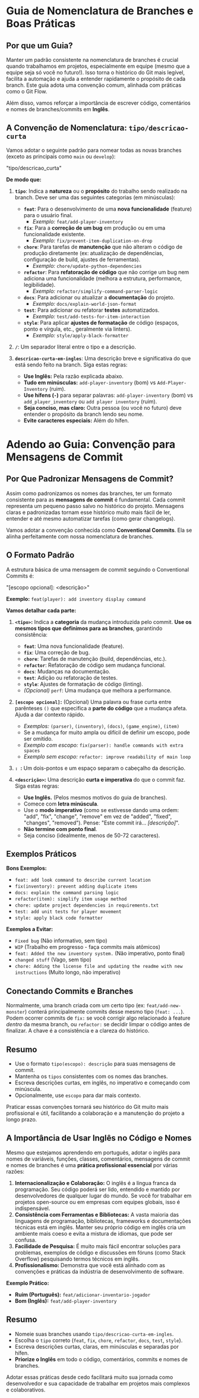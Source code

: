 # Guia de Nomenclatura de Branches e Boas Práticas

## Por que um Guia?

Manter um padrão consistente na nomenclatura de branches é crucial quando trabalhamos em projetos, especialmente em equipe (mesmo que a equipe seja só você no futuro!). Isso torna o histórico do Git mais legível, facilita a automação e ajuda a entender rapidamente o propósito de cada branch. Este guia adota uma convenção comum, alinhada com práticas como o Git Flow.

Além disso, vamos reforçar a importância de escrever código, comentários e nomes de branches/commits em **Inglês**.

## A Convenção de Nomenclatura: `tipo/descricao-curta`

Vamos adotar o seguinte padrão para nomear todas as novas branches (exceto as principais como `main` ou `develop`):

"tipo/descricao_curta"

**De modo que:**

1.  **`tipo`**: Indica a **natureza** ou o **propósito** do trabalho sendo realizado na branch. Deve ser uma das seguintes categorias (em minúsculas):
    *   **`feat`**: Para o desenvolvimento de uma **nova funcionalidade** (feature) para o usuário final.
        *   *Exemplo:* `feat/add-player-inventory`
    *   **`fix`**: Para a **correção de um bug** em produção ou em uma funcionalidade existente.
        *   *Exemplo:* `fix/prevent-item-duplication-on-drop`
    *   **`chore`**: Para tarefas de **manutenção** que não alteram o código de produção diretamente (ex: atualização de dependências, configuração de build, ajustes de ferramentas).
        *   *Exemplo:* `chore/update-python-dependencies`
    *   **`refactor`**: Para **refatoração de código** que não corrige um bug nem adiciona uma funcionalidade (melhora a estrutura, performance, legibilidade).
        *   *Exemplo:* `refactor/simplify-command-parser-logic`
    *   **`docs`**: Para adicionar ou atualizar a **documentação** do projeto.
        *   *Exemplo:* `docs/explain-world-json-format`
    *   **`test`**: Para adicionar ou refatorar **testes** automatizados.
        *   *Exemplo:* `test/add-tests-for-item-interaction`
    *   **`style`**: Para aplicar **ajustes de formatação** de código (espaços, ponto e vírgula, etc., geralmente via linters).
        *   *Exemplo:* `style/apply-black-formatter`

2.  **`/`**: Um separador literal entre o tipo e a descrição.

3.  **`descricao-curta-em-ingles`**: Uma descrição breve e significativa do que está sendo feito na branch. Siga estas regras:
    *   **Use Inglês:** Pela razão explicada abaixo.
    *   **Tudo em minúsculas:** `add-player-inventory` (bom) vs `Add-Player-Inventory` (ruim).
    *   **Use hífens (`-`)** para separar palavras: `add-player-inventory` (bom) vs `add_player_inventory` ou `add player inventory` (ruim).
    *   **Seja conciso, mas claro:** Outra pessoa (ou você no futuro) deve entender o propósito da branch lendo seu nome.
    *   **Evite caracteres especiais:** Além do hífen.


# Adendo ao Guia: Convenção para Mensagens de Commit

## Por Que Padronizar Mensagens de Commit?

Assim como padronizamos os nomes das branches, ter um formato consistente para as **mensagens de commit** é fundamental. Cada commit representa um pequeno passo salvo no histórico do projeto. Mensagens claras e padronizadas tornam esse histórico muito mais fácil de ler, entender e até mesmo automatizar tarefas (como gerar changelogs).

Vamos adotar a convenção conhecida como **Conventional Commits**. Ela se alinha perfeitamente com nossa nomenclatura de branches.

## O Formato Padrão

A estrutura básica de uma mensagem de commit seguindo o Conventional Commits é:

"<tipo>[escopo opcional]: <descrição>"


**Exemplo:** `feat(player): add inventory display command`

**Vamos detalhar cada parte:**

1.  **`<tipo>`:** Indica a **categoria** da mudança introduzida pelo commit. **Use os mesmos tipos que definimos para as branches**, garantindo consistência:
    *   **`feat`**: Uma nova funcionalidade (feature).
    *   **`fix`**: Uma correção de bug.
    *   **`chore`**: Tarefas de manutenção (build, dependências, etc.).
    *   **`refactor`**: Refatoração de código sem mudança funcional.
    *   **`docs`**: Mudanças na documentação.
    *   **`test`**: Adição ou refatoração de testes.
    *   **`style`**: Ajustes de formatação de código (linting).
    *   *(Opcional)* `perf`: Uma mudança que melhora a performance.

2.  **`[escopo opcional]`:** (Opcional) Uma palavra ou frase curta entre parênteses `()` que especifica a **parte do código** que a mudança afeta. Ajuda a dar contexto rápido.
    *   *Exemplos:* `(parser)`, `(inventory)`, `(docs)`, `(game_engine)`, `(item)`
    *   Se a mudança for muito ampla ou difícil de definir um escopo, pode ser omitido.
    *   *Exemplo com escopo:* `fix(parser): handle commands with extra spaces`
    *   *Exemplo sem escopo:* `refactor: improve readability of main loop`

3.  **`: `:** Um dois-pontos e um espaço separam o cabeçalho da descrição.

4.  **`<descrição>`:** Uma descrição **curta e imperativa** do que o commit faz. Siga estas regras:
    *   **Use Inglês.** (Pelos mesmos motivos do guia de branches).
    *   Comece com **letra minúscula**.
    *   Use o **modo imperativo** (como se estivesse dando uma ordem: "add", "fix", "change", "remove" em vez de "added", "fixed", "changes", "removed"). Pense: "Este commit irá... *[descrição]*".
    *   **Não termine com ponto final**.
    *   Seja conciso (idealmente, menos de 50-72 caracteres).



## Exemplos Práticos

**Bons Exemplos:**

*   `feat: add look command to describe current location`
*   `fix(inventory): prevent adding duplicate items`
*   `docs: explain the command parsing logic`
*   `refactor(item): simplify item usage method`
*   `chore: update project dependencies in requirements.txt`
*   `test: add unit tests for player movement`
*   `style: apply black code formatter`

**Exemplos a Evitar:**

*   `Fixed bug` (Não informativo, sem tipo)
*   `WIP` (Trabalho em progresso - faça commits mais atômicos)
*   `feat: Added the new inventory system.` (Não imperativo, ponto final)
*   `changed stuff` (Vago, sem tipo)
*   `chore: Adding the license file and updating the readme with new instructions` (Muito longo, não imperativo)

## Conectando Commits e Branches

Normalmente, uma branch criada com um certo tipo (ex: `feat/add-new-monster`) conterá principalmente commits desse mesmo tipo (`feat: ...`). Podem ocorrer commits de `fix:` se você corrigir algo relacionado à feature *dentro* da mesma branch, ou `refactor:` se decidir limpar o código antes de finalizar. A chave é a consistência e a clareza do histórico.

## Resumo

*   Use o formato `tipo(escopo): descrição` para suas mensagens de commit.
*   Mantenha os `tipos` consistentes com os nomes das branches.
*   Escreva descrições curtas, em inglês, no imperativo e começando com minúscula.
*   Opcionalmente, use `escopo` para dar mais contexto.

Praticar essas convenções tornará seu histórico do Git muito mais profissional e útil, facilitando a colaboração e a manutenção do projeto a longo prazo.



## A Importância de Usar Inglês no Código e Nomes

Mesmo que estejamos aprendendo em português, adotar o inglês para nomes de variáveis, funções, classes, comentários, mensagens de commit e nomes de branches é uma **prática profissional essencial** por várias razões:

1.  **Internacionalização e Colaboração:** O inglês é a língua franca da programação. Seu código poderá ser lido, entendido e mantido por desenvolvedores de qualquer lugar do mundo. Se você for trabalhar em projetos open-source ou em empresas com equipes globais, isso é indispensável.
2.  **Consistência com Ferramentas e Bibliotecas:** A vasta maioria das linguagens de programação, bibliotecas, frameworks e documentações técnicas está em inglês. Manter seu próprio código em inglês cria um ambiente mais coeso e evita a mistura de idiomas, que pode ser confusa.
3.  **Facilidade de Pesquisa:** É muito mais fácil encontrar soluções para problemas, exemplos de código e discussões em fóruns (como Stack Overflow) pesquisando termos técnicos em inglês.
4.  **Profissionalismo:** Demonstra que você está alinhado com as convenções e práticas da indústria de desenvolvimento de software.

**Exemplo Prático:**

*   **Ruim (Português):** `feat/adicionar-inventario-jogador`
*   **Bom (Inglês):** `feat/add-player-inventory`

## Resumo

*   Nomeie suas branches usando `tipo/descricao-curta-em-ingles`.
*   Escolha o `tipo` correto (`feat`, `fix`, `chore`, `refactor`, `docs`, `test`, `style`).
*   Escreva descrições curtas, claras, em minúsculas e separadas por hífen.
*   **Priorize o Inglês** em todo o código, comentários, commits e nomes de branches.

Adotar essas práticas desde cedo facilitará muito sua jornada como desenvolvedor e sua capacidade de trabalhar em projetos mais complexos e colaborativos.
